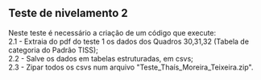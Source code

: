 ## Teste de nivelamento 2
Neste teste é necessário a criação de um código que execute:<br />
2.1 - Extraia do pdf do teste 1 os dados dos Quadros 30,31,32 (Tabela de categoria do Padrão TISS);<br />
2.2 - Salve os dados em tabelas estruturadas, em csvs;<br />
2.3 - Zipar todos os csvs num arquivo "Teste_Thaís_Moreira_Teixeira.zip".<br />

